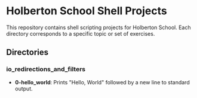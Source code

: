 # Holberton School Shell Projects

This repository contains shell scripting projects for Holberton School. Each directory corresponds to a specific topic or set of exercises.

## Directories

### io_redirections_and_filters
- **0-hello_world**: Prints "Hello, World" followed by a new line to standard output. 

